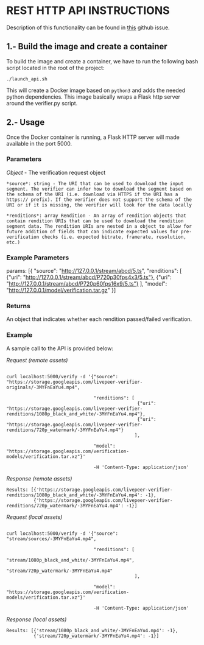 # REST HTTP API INSTRUCTIONS

Description of this functionality can be found in [this](https://github.com/livepeer/verification-classifier/issues/40) github issue.

## 1.- Build the image and create a container

To build the image and create a container, we have to run the following bash script located in the root of the project:

```
./launch_api.sh
```

This will create a Docker image based on `python3` and adds the needed python dependencies.
This image basically wraps a Flask http server around the verifier.py script.

## 2.- Usage

Once the Docker container is running, a Flask HTTP server will made available in the port 5000.

### Parameters

*Object* - The verification request object

    *source*: string - The URI that can be used to download the input segment. The verifier can infer how to download the segment based on the schema of the URI (i.e. download via HTTPS if the URI has a https:// prefix). If the verifier does not support the schema of the URI or if it is missing, the verifier will look for the data locally

    *renditions*: array Rendition - An array of rendition objects that contain rendition URIs that can be used to download the rendition segment data. The rendition URIs are nested in a object to allow for future addition of fields that can indicate expected values for pre-verification checks (i.e. expected bitrate, framerate, resolution, etc.)

### Example Parameters

params: [{
    "source": "http://127.0.0.1/stream/abcd/5.ts",
    "renditions": [
        {"uri": "http://127.0.0.1/stream/abcd/P720p30fps4x3/5.ts"},
        {"uri": "http://127.0.0.1/stream/abcd/P720p60fps16x9/5.ts"}
    ],
    "model": "http://127.0.0.1/model/verification.tar.gz"
}]

### Returns

An object that indicates whether each rendition passed/failed verification.

### Example

A sample call to the API is provided below:

*Request (remote assets)*
```

curl localhost:5000/verify -d '{"source": "https://storage.googleapis.com/livepeer-verifier-originals/-3MYFnEaYu4.mp4", 

                                "renditions": [
                                                {"uri": "https://storage.googleapis.com/livepeer-verifier-renditions/1080p_black_and_white/-3MYFnEaYu4.mp4"}, 
                                                {"uri": "https://storage.googleapis.com/livepeer-verifier-renditions/720p_watermark/-3MYFnEaYu4.mp4"}
                                               ], 

                                "model": "https://storage.googleapis.com/verification-models/verification.tar.xz"}' 

                                -H 'Content-Type: application/json'
```
*Response (remote assets)*
```
Results: [{'https://storage.googleapis.com/livepeer-verifier-renditions/1080p_black_and_white/-3MYFnEaYu4.mp4': -1}, 
          {'https://storage.googleapis.com/livepeer-verifier-renditions/720p_watermark/-3MYFnEaYu4.mp4': -1}]
```

*Request (local assets)*
```

curl localhost:5000/verify -d '{"source": "stream/sources/-3MYFnEaYu4.mp4", 

                                "renditions": [
                                                "stream/1080p_black_and_white/-3MYFnEaYu4.mp4", 
                                                "stream/720p_watermark/-3MYFnEaYu4.mp4"
                                               ], 

                                "model": "https://storage.googleapis.com/verification-models/verification.tar.xz"}' 

                                -H 'Content-Type: application/json'
```
*Response (local assets)*
```
Results: [{'stream/1080p_black_and_white/-3MYFnEaYu4.mp4': -1}, 
          {'stream/720p_watermark/-3MYFnEaYu4.mp4': -1}]
```